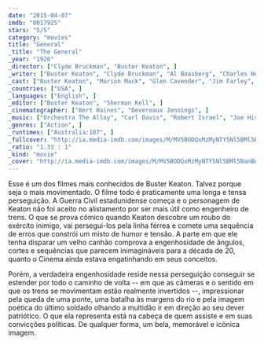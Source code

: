 ```yaml
---
date: "2015-04-07"
imdb: "0017925"
stars: "5/5"
category: "movies"
title: "General"
_title: "The General"
_year: "1926"
_director: ["Clyde Bruckman", "Buster Keaton", ]
_writer: ["Buster Keaton", "Clyde Bruckman", "Al Boasberg", "Charles Henry Smith", "William Pittenger", "William Pittenger", "Paul Girard Smith", ]
_cast: ["Buster Keaton", "Marion Mack", "Glen Cavender", "Jim Farley", "Frederick Vroom", "Charles Henry Smith", "Frank Barnes", "Joe Keaton", "Mike Donlin", ]
_countries: ["USA", ]
_languages: ["English", ]
_editor: ["Buster Keaton", "Sherman Kell", ]
_cinematographer: ["Bert Haines", "Devereaux Jennings", ]
_music: ["Orchestra The Alloy", "Carl Davis", "Robert Israel", "Joe Hisaishi", ]
_genres: ["Action", ]
_runtimes: ["Australia:107", ]
_fullcover: "http://ia.media-imdb.com/images/M/MV5BODQxMzMyNTY5Nl5BMl5BanBnXkFtZTcwMDMyNTk3OA@@.jpg"
_ratio: "1.33 : 1"
_kind: "movie"
_cover: "http://ia.media-imdb.com/images/M/MV5BODQxMzMyNTY5Nl5BMl5BanBnXkFtZTcwMDMyNTk3OA@@._V1._SX89_SY140_.jpg"
---
```

Esse é um dos filmes mais conhecidos de Buster Keaton. Talvez porque seja o mais movimentado. O filme todo é praticamente uma longa e tensa perseguição. A Guerra Civil estadunidense começa e o personagem de Keaton não foi aceito no alistamento por ser mais útil como engenheiro de trens. O que se prova cômico quando Keaton descobre um roubo do exército inimigo, vai persegui-los pela linha férrea e comete uma sequência de erros que constrói um misto de humor e tensão. A parte em que ele tenha disparar um velho canhão comprova a engenhosidade de ângulos, cortes e sequências que parecem inimagináveis para a década de 20, quanto o Cinema ainda estava engatinhando em seus conceitos.

Porém, a verdadeira engenhosidade reside nessa perseguição conseguir se estender por todo o caminho de volta -- em que as câmeras e o sentido em que os trens se movimentam estão realmente invertidos --, impressionar pela queda de uma ponte, uma batalha às margens do rio e pela imagem poética do último soldado olhando a multidão ir em direção ao seu dever patriótico. O que ela representa está na cabeça de quem assiste e em suas convicções políticas. De qualquer forma, um bela, memorável e icônica imagem.
